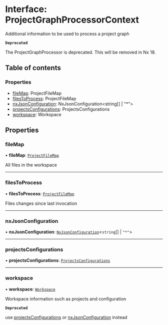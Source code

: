 # Interface: ProjectGraphProcessorContext

Additional information to be used to process a project graph

**`Deprecated`**

The ProjectGraphProcessor is deprecated. This will be removed in Nx 18.

## Table of contents

### Properties

- [fileMap](../../devkit/documents/ProjectGraphProcessorContext#filemap): ProjectFileMap
- [filesToProcess](../../devkit/documents/ProjectGraphProcessorContext#filestoprocess): ProjectFileMap
- [nxJsonConfiguration](../../devkit/documents/ProjectGraphProcessorContext#nxjsonconfiguration): NxJsonConfiguration<string[] | "\*">
- [projectsConfigurations](../../devkit/documents/ProjectGraphProcessorContext#projectsconfigurations): ProjectsConfigurations
- [workspace](../../devkit/documents/ProjectGraphProcessorContext#workspace): Workspace

## Properties

### fileMap

• **fileMap**: [`ProjectFileMap`](../../devkit/documents/ProjectFileMap)

All files in the workspace

---

### filesToProcess

• **filesToProcess**: [`ProjectFileMap`](../../devkit/documents/ProjectFileMap)

Files changes since last invocation

---

### nxJsonConfiguration

• **nxJsonConfiguration**: [`NxJsonConfiguration`](../../devkit/documents/NxJsonConfiguration)\<`string`[] \| `"*"`\>

---

### projectsConfigurations

• **projectsConfigurations**: [`ProjectsConfigurations`](../../devkit/documents/ProjectsConfigurations)

---

### workspace

• **workspace**: [`Workspace`](../../devkit/documents/Workspace)

Workspace information such as projects and configuration

**`Deprecated`**

use [projectsConfigurations](../../devkit/documents/ProjectGraphProcessorContext#projectsconfigurations) or [nxJsonConfiguration](../../devkit/documents/ProjectGraphProcessorContext#nxjsonconfiguration) instead

